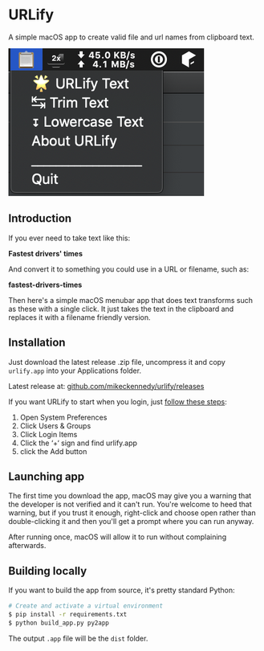 # URLify

A simple macOS app to create valid file and url names from clipboard text.

![](readme_resources/screenshot.png)

## Introduction

If you ever need to take text like this:

**Fastest drivers' times**

And convert it to something you could use in a URL or filename, such as:

**fastest-drivers-times**

Then here's a simple macOS menubar app that does text transforms such as these with a single click. It just takes the text in the clipboard and replaces it with a filename friendly version.

## Installation

Just download the latest release .zip file, uncompress it and copy `urlify.app` into your Applications folder. 

Latest release at: [github.com/mikeckennedy/urlify/releases](https://github.com/mikeckennedy/urlify/releases/latest)

If you want URLify to start when you login, 
just [follow these steps](https://www.idownloadblog.com/2015/03/24/apps-launch-system-startup-mac/):

1. Open System Preferences
2. Click Users & Groups
3. Click Login Items
4. Click the ‘+‘ sign and find urlify.app
5. click the Add button

## Launching app

The first time you download the app, macOS may give you a warning that the developer is not verified and it can't run. You're welcome to heed that warning, but if you trust it enough, right-click and choose open rather than double-clicking it and then you'll get a prompt where you can run anyway.

After running once, macOS will allow it to run without complaining afterwards.

## Building locally

If you want to build the app from source, it's pretty standard Python:

```bash
# Create and activate a virtual environment
$ pip install -r requirements.txt
$ python build_app.py py2app 
```

The output `.app` file will be the `dist` folder.